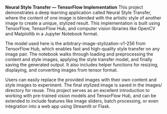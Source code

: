 **Neural Style Transfer — TensorFlow Implementation**
This project demonstrates a deep learning application called Neural Style Transfer, where the content of one image is blended with the artistic style of another image to create a unique, stylized result. This implementation is built using TensorFlow, TensorFlow Hub, and computer vision libraries like OpenCV and Matplotlib in a Jupyter Notebook format.

The model used here is the arbitrary-image-stylization-v1-256 from TensorFlow Hub, which enables fast and high-quality style transfer on any image pair. The notebook walks through loading and preprocessing the content and style images, applying the style transfer model, and finally saving the generated output. It also includes helper functions for resizing, displaying, and converting images from tensor format.

Users can easily replace the provided images with their own content and style images to experiment. The final stylized image is saved in the images/ directory for reuse. This project serves as an excellent introduction to working with pre-trained vision models and TensorFlow Hub, and can be extended to include features like image sliders, batch processing, or even integration into a web app using Streamlit or Flask.

